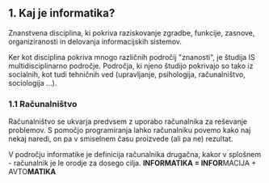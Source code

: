 ## 1. Kaj je informatika?
 Znanstvena disciplina, ki pokriva raziskovanje zgradbe, funkcije, zasnove, organiziranosti in delovanja informacijskih sistemov.

 Ker kot disciplina pokriva mnogo različnih področij "znanosti", je študija IS multidisciplinarno področje. Področja, ki njeno študijo pokrivajo so tako iz socialnih, kot tudi tehničnih ved (upravljanje, psihologija, računalništvo, sociologija ...).

### 1.1 Računalništvo
 Računalništvo se ukvarja predvsem z uporabo računalnika za reševanje problemov. S pomočjo programiranja lahko računalniku povemo kako naj nekaj naredi, on pa v smiselnem času proizvede (ali pa ne) rezultat. 

 V področju informatike je definicija računalnika drugačna, kakor v splošnem - računalnik je le orodje za dosego cilja. 
 **INFORMATIKA = INFOR**MACIJA + AVTO**MATIKA**
 
 